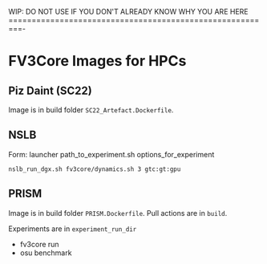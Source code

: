 WIP: DO NOT USE IF YOU DON'T ALREADY KNOW WHY YOU ARE HERE
=========================================================-

FV3Core Images for HPCs
=======================

Piz Daint (SC22)
---------

Image is in build folder `SC22_Artefact.Dockerfile`.

NSLB
----

Form: launcher path_to_experiment.sh options_for_experiment

`nslb_run_dgx.sh fv3core/dynamics.sh 3 gtc:gt:gpu`

PRISM
-----

Image is in build folder `PRISM.Dockerfile`.
Pull actions are in `build`.

Experiments are in `experiment_run_dir`
 - fv3core run
 - osu benchmark
